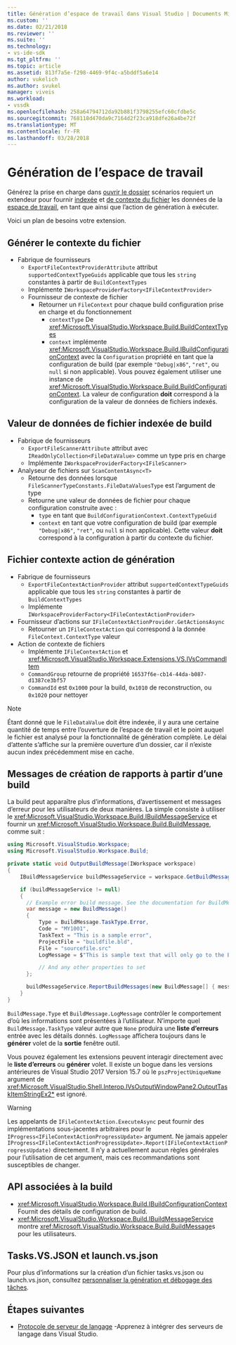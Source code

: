 ```yaml
---
title: Génération d’espace de travail dans Visual Studio | Documents Microsoft
ms.custom: ''
ms.date: 02/21/2018
ms.reviewer: ''
ms.suite: ''
ms.technology:
- vs-ide-sdk
ms.tgt_pltfrm: ''
ms.topic: article
ms.assetid: 813f7a5e-f298-4469-9f4c-a5bddf5a6e14
author: vukelich
ms.author: svukel
manager: viveis
ms.workload:
- vssdk
ms.openlocfilehash: 258a64794712da92b881f3798255efc60cfdbe5c
ms.sourcegitcommit: 768118d470da9c7164d2f23ca918dfe26a4be72f
ms.translationtype: MT
ms.contentlocale: fr-FR
ms.lasthandoff: 03/28/2018
---
```

# <a name="workspace-build"></a>Génération de l’espace de travail

Générez la prise en charge dans [ouvrir le dossier](../ide/develop-code-in-visual-studio-without-projects-or-solutions.md) scénarios requiert un extendeur pour fournir [indexée](workspace-indexing.md) et [de contexte du fichier](workspace-file-contexts.md) les données de la [espace de travail](workspaces.md), en tant que ainsi que l’action de génération à exécuter.

Voici un plan de besoins votre extension.

## <a name="build-file-context"></a>Générer le contexte du fichier

- Fabrique de fournisseurs
  - `ExportFileContextProviderAttribute` attribut `supportedContextTypeGuids` applicable que tous les `string` constantes à partir de `BuildContextTypes`
  - Implémente `IWorkspaceProviderFactory<IFileContextProvider>`
  - Fournisseur de contexte de fichier
    - Retourner un `FileContext` pour chaque build configuration prise en charge et du fonctionnement
      - `contextType` De <xref:Microsoft.VisualStudio.Workspace.Build.BuildContextTypes>
      - `context` implémente <xref:Microsoft.VisualStudio.Workspace.Build.IBuildConfigurationContext> avec la `Configuration` propriété en tant que la configuration de build (par exemple `"Debug|x86"`, `"ret"`, ou `null` si non applicable). Vous pouvez également utiliser une instance de <xref:Microsoft.VisualStudio.Workspace.Build.BuildConfigurationContext>. La valeur de configuration **doit** correspond à la configuration de la valeur de données de fichiers indexés.

## <a name="indexed-build-file-data-value"></a>Valeur de données de fichier indexée de build

- Fabrique de fournisseurs
  - `ExportFileScannerAttribute` attribut avec `IReadOnlyCollection<FileDataValue>` comme un type pris en charge
  - Implémente `IWorkspaceProviderFactory<IFileScanner>`
- Analyseur de fichiers sur `ScanContentAsync<T>`
  - Retourne des données lorsque `FileScannerTypeConstants.FileDataValuesType` est l’argument de type
  - Retourne une valeur de données de fichier pour chaque configuration construite avec :
    - `type` en tant que `BuildConfigurationContext.ContextTypeGuid`
    - `context` en tant que votre configuration de build (par exemple `"Debug|x86"`, `"ret"`, ou `null` si non applicable). Cette valeur **doit** correspond à la configuration à partir du contexte du fichier.

## <a name="build-file-context-action"></a>Fichier contexte action de génération

- Fabrique de fournisseurs
  - `ExportFileContextActionProvider` attribut `supportedContextTypeGuids` applicable que tous les `string` constantes à partir de `BuildContextTypes`
  - Implémente `IWorkspaceProviderFactory<IFileContextActionProvider>`
- Fournisseur d’actions sur `IFileContextActionProvider.GetActionsAsync`
  - Retourner un `IFileContextAction` qui correspond à la donnée `FileContext.ContextType` valeur
- Action de contexte de fichiers
  - Implémente `IFileContextAction` et <xref:Microsoft.VisualStudio.Workspace.Extensions.VS.IVsCommandItem>
  - `CommandGroup` retourne de propriété `16537f6e-cb14-44da-b087-d1387ce3bf57`
  - `CommandId` est `0x1000` pour la build, `0x1010` de reconstruction, ou `0x1020` pour nettoyer

>[!NOTE]
>Étant donné que le `FileDataValue` doit être indexée, il y aura une certaine quantité de temps entre l’ouverture de l’espace de travail et le point auquel le fichier est analysé pour la fonctionnalité de génération complète. Le délai d’attente s’affiche sur la première ouverture d’un dossier, car il n’existe aucun index précédemment mise en cache.

## <a name="reporting-messages-from-a-build"></a>Messages de création de rapports à partir d’une build

La build peut apparaître plus d’informations, d’avertissement et messages d’erreur pour les utilisateurs de deux manières. La simple consiste à utiliser le <xref:Microsoft.VisualStudio.Workspace.Build.IBuildMessageService> et fournir un <xref:Microsoft.VisualStudio.Workspace.Build.BuildMessage>, comme suit :

```csharp
using Microsoft.VisualStudio.Workspace;
using Microsoft.VisualStudio.Workspace.Build;

private static void OutputBuildMessage(IWorkspace workspace)
{
    IBuildMessageService buildMessageService = workspace.GetBuildMessageService();

    if (buildMessageService != null)
    {
      // Example error build message. See the documentation for BuildMessage for more information.
      var message = new BuildMessage()
      {
          Type = BuildMessage.TaskType.Error,
          Code = "MY1001",
          TaskText = "This is a sample error",
          ProjectFile = "buildfile.bld",
          File = "sourcefile.src"
          LogMessage = $"This is sample text that will only go to the Build output window pane.\n"

          // And any other properties to set
      };

      buildMessageService.ReportBuildMessages(new BuildMessage[] { message });
    }
}
```

`BuildMessage.Type` et `BuildMessage.LogMessage` contrôler le comportement d’où les informations sont présentées à l’utilisateur. N’importe quel `BuildMessage.TaskType` valeur autre que `None` produira une **liste d’erreurs** entrée avec les détails donnés. `LogMessage` affichera toujours dans le **générer** volet de la **sortie** fenêtre outil.

Vous pouvez également les extensions peuvent interagir directement avec le **liste d’erreurs** ou **générer** volet. Il existe un bogue dans les versions antérieures de Visual Studio 2017 Version 15.7 où le `pszProjectUniqueName` argument de <xref:Microsoft.VisualStudio.Shell.Interop.IVsOutputWindowPane2.OutputTaskItemStringEx2*> est ignoré.

>[!WARNING]
>Les appelants de `IFileContextAction.ExecuteAsync` peut fournir des implémentations sous-jacentes arbitraires pour le `IProgress<IFileContextActionProgressUpdate>` argument. Ne jamais appeler `IProgress<IFileContextActionProgressUpdate>.Report(IFileContextActionProgressUpdate)` directement. Il n’y a actuellement aucun règles générales pour l’utilisation de cet argument, mais ces recommandations sont susceptibles de changer.

## <a name="build-related-apis"></a>API associées à la build

- <xref:Microsoft.VisualStudio.Workspace.Build.IBuildConfigurationContext> Fournit des détails de configuration de build.
- <xref:Microsoft.VisualStudio.Workspace.Build.IBuildMessageService> montre <xref:Microsoft.VisualStudio.Workspace.Build.BuildMessage>s pour les utilisateurs.

## <a name="tasksvsjson-and-launchvsjson"></a>Tasks.VS.JSON et launch.vs.json

Pour plus d’informations sur la création d’un fichier tasks.vs.json ou launch.vs.json, consultez [personnaliser la génération et débogage des tâches](../ide/customize-build-and-debug-tasks-in-visual-studio.md).

## <a name="next-steps"></a>Étapes suivantes

* [Protocole de serveur de langage](language-server-protocol.md) -Apprenez à intégrer des serveurs de langage dans Visual Studio.